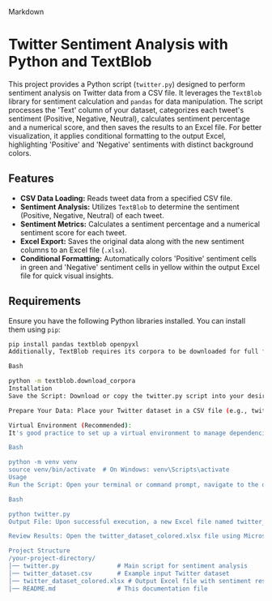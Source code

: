 Markdown

# Twitter Sentiment Analysis with Python and TextBlob

This project provides a Python script (`twitter.py`) designed to perform sentiment analysis on Twitter data from a CSV file. It leverages the `TextBlob` library for sentiment calculation and `pandas` for data manipulation. The script processes the 'Text' column of your dataset, categorizes each tweet's sentiment (Positive, Negative, Neutral), calculates sentiment percentage and a numerical score, and then saves the results to an Excel file. For better visualization, it applies conditional formatting to the output Excel, highlighting 'Positive' and 'Negative' sentiments with distinct background colors.

## Features

* **CSV Data Loading:** Reads tweet data from a specified CSV file.
* **Sentiment Analysis:** Utilizes `TextBlob` to determine the sentiment (Positive, Negative, Neutral) of each tweet.
* **Sentiment Metrics:** Calculates a sentiment percentage and a numerical sentiment score for each tweet.
* **Excel Export:** Saves the original data along with the new sentiment columns to an Excel file (`.xlsx`).
* **Conditional Formatting:** Automatically colors 'Positive' sentiment cells in green and 'Negative' sentiment cells in yellow within the output Excel file for quick visual insights.

## Requirements

Ensure you have the following Python libraries installed. You can install them using `pip`:

```bash
pip install pandas textblob openpyxl
Additionally, TextBlob requires its corpora to be downloaded for full functionality:

Bash

python -m textblob.download_corpora
Installation
Save the Script: Download or copy the twitter.py script into your desired project directory.

Prepare Your Data: Place your Twitter dataset in a CSV file (e.g., twitter_dataset.csv) in the same directory as the twitter.py script, or update the input_file variable in twitter.py to the full path of your CSV. Ensure your CSV has a column named Text containing the tweet content.

Virtual Environment (Recommended):
It's good practice to set up a virtual environment to manage dependencies:

Bash

python -m venv venv
source venv/bin/activate  # On Windows: venv\Scripts\activate
Usage
Run the Script: Open your terminal or command prompt, navigate to the directory where you saved twitter.py and your CSV, and execute the script:

Bash

python twitter.py
Output File: Upon successful execution, a new Excel file named twitter_dataset_colored.xlsx (or as specified in the output_file variable within twitter.py) will be generated in the same directory. This file will contain the original tweet data, along with new columns for 'Sentiment', 'Sentiment_Percentage', and 'Sentiment_Score', with sentiment cells conditionally colored.

Review Results: Open the twitter_dataset_colored.xlsx file using Microsoft Excel or a compatible spreadsheet program to view the sentiment analysis results and the applied conditional formatting.

Project Structure
/your-project-directory/
│── twitter.py                # Main script for sentiment analysis
│── twitter_dataset.csv       # Example input Twitter dataset
│── twitter_dataset_colored.xlsx # Output Excel file with sentiment results
│── README.md                 # This documentation file

